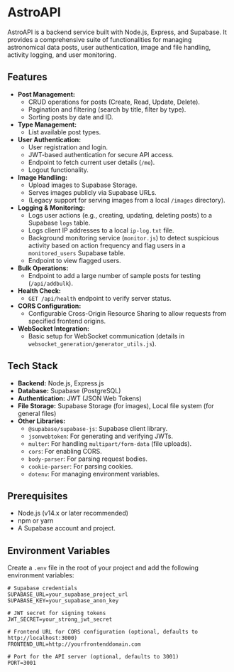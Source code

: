 # AstroAPI

AstroAPI is a backend service built with Node.js, Express, and Supabase. It provides a comprehensive suite of functionalities for managing astronomical data posts, user authentication, image and file handling, activity logging, and user monitoring.

## Features

- **Post Management:**
  - CRUD operations for posts (Create, Read, Update, Delete).
  - Pagination and filtering (search by title, filter by type).
  - Sorting posts by date and ID.
- **Type Management:**
  - List available post types.
- **User Authentication:**
  - User registration and login.
  - JWT-based authentication for secure API access.
  - Endpoint to fetch current user details (`/me`).
  - Logout functionality.
- **Image Handling:**
  - Upload images to Supabase Storage.
  - Serves images publicly via Supabase URLs.
  - (Legacy support for serving images from a local `/images` directory).
- **Logging & Monitoring:**
  - Logs user actions (e.g., creating, updating, deleting posts) to a Supabase `logs` table.
  - Logs client IP addresses to a local `ip-log.txt` file.
  - Background monitoring service (`monitor.js`) to detect suspicious activity based on action frequency and flag users in a `monitored_users` Supabase table.
  - Endpoint to view flagged users.
- **Bulk Operations:**
  - Endpoint to add a large number of sample posts for testing (`/api/addbulk`).
- **Health Check:**
  - `GET /api/health` endpoint to verify server status.
- **CORS Configuration:**
  - Configurable Cross-Origin Resource Sharing to allow requests from specified frontend origins.
- **WebSocket Integration:**
  - Basic setup for WebSocket communication (details in `websocket_generation/generator_utils.js`).

## Tech Stack

- **Backend:** Node.js, Express.js
- **Database:** Supabase (PostgreSQL)
- **Authentication:** JWT (JSON Web Tokens)
- **File Storage:** Supabase Storage (for images), Local file system (for general files)
- **Other Libraries:**
  - `@supabase/supabase-js`: Supabase client library.
  - `jsonwebtoken`: For generating and verifying JWTs.
  - `multer`: For handling `multipart/form-data` (file uploads).
  - `cors`: For enabling CORS.
  - `body-parser`: For parsing request bodies.
  - `cookie-parser`: For parsing cookies.
  - `dotenv`: For managing environment variables.

## Prerequisites

- Node.js (v14.x or later recommended)
- npm or yarn
- A Supabase account and project.

## Environment Variables

Create a `.env` file in the root of your project and add the following environment variables:

```env
# Supabase credentials
SUPABASE_URL=your_supabase_project_url
SUPABASE_KEY=your_supabase_anon_key

# JWT secret for signing tokens
JWT_SECRET=your_strong_jwt_secret

# Frontend URL for CORS configuration (optional, defaults to http://localhost:3000)
FRONTEND_URL=http://yourfrontenddomain.com

# Port for the API server (optional, defaults to 3001)
PORT=3001



```
